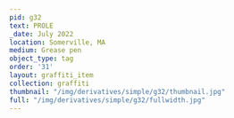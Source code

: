 ```yaml
---
pid: g32
text: PROLE
_date: July 2022
location: Somerville, MA
medium: Grease pen
object_type: tag
order: '31'
layout: graffiti_item
collection: graffiti
thumbnail: "/img/derivatives/simple/g32/thumbnail.jpg"
full: "/img/derivatives/simple/g32/fullwidth.jpg"
---
```


